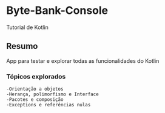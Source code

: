 # Byte-Bank-Console

Tutorial de Kotlin

## Resumo

App para testar e explorar todas as funcionalidades do Kotlin

### Tópicos explorados
    -Orientação a objetos
    -Herança, polimorfismo e Interface
    -Pacotes e composição
    -Exceptions e referências nulas